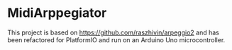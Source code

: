 # MidiArppegiator

This project is based on https://github.com/raszhivin/arpeggio2 and has been refactored for
PlatformIO and run on an Arduino Uno microcontroller.
